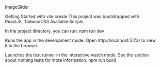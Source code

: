 ImageSlider

Getting Started with vite create This project was bootstrapped with ReactJS, TailwindCSS Available Scripts

In the project directory, you can run: npm run dev

Runs the app in the development mode. Open http://localhost:5173/ to view it in the browser.

Launches the test runner in the interactive watch mode. See the section about running tests for more information. npm run build
